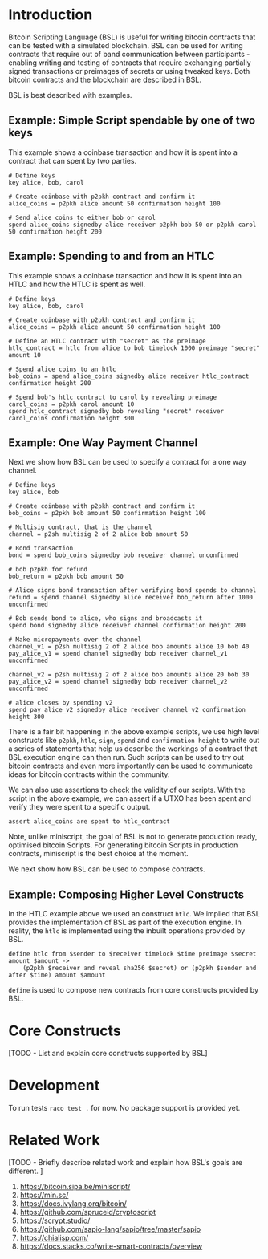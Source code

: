 
# Introduction

Bitcoin Scripting Language (BSL) is useful for writing bitcoin
contracts that can be tested with a simulated blockchain. BSL can be
used for writing contracts that require out of band communication
between participants - enabling writing and testing of contracts that
require exchanging partially signed transactions or preimages of
secrets or using tweaked keys. Both bitcoin contracts and the
blockchain are described in BSL.

BSL is best described with examples.

## Example: Simple Script spendable by one of two keys

This example shows a coinbase transaction and how it is spent into a
contract that can spent by two parties.

```
# Define keys
key alice, bob, carol

# Create coinbase with p2pkh contract and confirm it
alice_coins = p2pkh alice amount 50 confirmation height 100

# Send alice coins to either bob or carol
spend alice_coins signedby alice receiver p2pkh bob 50 or p2pkh carol 50 confirmation height 200
```

## Example: Spending to and from an HTLC

This example shows a coinbase transaction and how it is spent into
an HTLC and how the HTLC is spent as well.


```
# Define keys
key alice, bob, carol

# Create coinbase with p2pkh contract and confirm it
alice_coins = p2pkh alice amount 50 confirmation height 100

# Define an HTLC contract with "secret" as the preimage
htlc_contract = htlc from alice to bob timelock 1000 preimage "secret" amount 10

# Spend alice coins to an htlc
bob_coins = spend alice_coins signedby alice receiver htlc_contract confirmation height 200

# Spend bob's htlc contract to carol by revealing preimage
carol_coins = p2pkh carol amount 10
spend htlc_contract signedby bob revealing "secret" receiver carol_coins confirmation height 300
```

## Example: One Way Payment Channel

Next we show how BSL can be used to specify a contract for a one way
channel.

```
# Define keys
key alice, bob

# Create coinbase with p2pkh contract and confirm it
bob_coins = p2pkh bob amount 50 confirmation height 100

# Multisig contract, that is the channel
channel = p2sh multisig 2 of 2 alice bob amount 50

# Bond transaction
bond = spend bob_coins signedby bob receiver channel unconfirmed

# bob p2pkh for refund
bob_return = p2pkh bob amount 50

# Alice signs bond transaction after verifying bond spends to channel
refund = spend channel signedby alice receiver bob_return after 1000 unconfirmed

# Bob sends bond to alice, who signs and broadcasts it
spend bond signedby alice receiver channel confirmation height 200 

# Make micropayments over the channel
channel_v1 = p2sh multisig 2 of 2 alice bob amounts alice 10 bob 40
pay_alice_v1 = spend channel signedby bob receiver channel_v1 unconfirmed

channel_v2 = p2sh multisig 2 of 2 alice bob amounts alice 20 bob 30
pay_alice_v2 = spend channel signedby bob receiver channel_v2 unconfirmed

# alice closes by spending v2
spend pay_alice_v2 signedby alice receiver channel_v2 confirmation height 300	
```

There is a fair bit happening in the above example scripts, we use
high level constructs like `p2pkh`, `htlc`, `sign`, `spend` and
`confirmation height` to write out a series of statements that help us
describe the workings of a contract that BSL execution engine can then
run. Such scripts can be used to try out bitcoin contracts and even
more importantly can be used to communicate ideas for bitcoin contracts
within the community.

We can also use assertions to check the validity of our scripts. With
the script in the above example, we can assert if a UTXO has been
spent and verify they were spent to a specific output.

```
assert alice_coins are spent to htlc_contract
```

Note, unlike miniscript, the goal of BSL is not to generate production
ready, optimised bitcoin Scripts. For generating bitcoin Scripts in
production contracts, miniscript is the best choice at the moment.

We next show how BSL can be used to compose contracts.

## Example: Composing Higher Level Constructs

In the HTLC example above we used an construct `htlc`. We implied that
BSL provides the implementation of BSL as part of the execution
engine. In reality, the `htlc` is implemented using the inbuilt
operations provided by BSL.

```
define htlc from $sender to $receiver timelock $time preimage $secret amount $amount ->
	(p2pkh $receiver and reveal sha256 $secret) or (p2pkh $sender and after $time) amount $amount
```

`define` is used to compose new contracts from core constructs provided by BSL.


# Core Constructs

[TODO - List and explain core constructs supported by BSL]


# Development

To run tests `raco test .` for now. No package support is provided yet.

# Related Work

[TODO - Briefly describe related work and explain how BSL's goals are different. ]


1. https://bitcoin.sipa.be/miniscript/
2. https://min.sc/
3. https://docs.ivylang.org/bitcoin/
4. https://github.com/spruceid/cryptoscript
5. https://scrypt.studio/
6. https://github.com/sapio-lang/sapio/tree/master/sapio
7. https://chialisp.com/
8. https://docs.stacks.co/write-smart-contracts/overview
